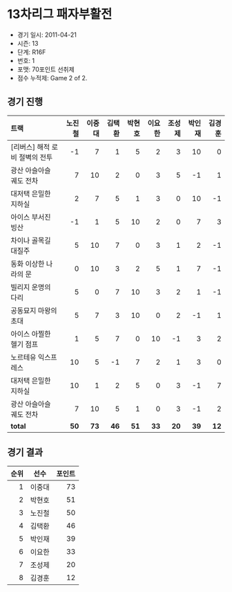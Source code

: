 # 13차리그 패자부활전

- 경기 일시: 2011-04-21
- 시즌: 13
- 단계: R16F
- 번호: 1
- 포맷: 70포인트 선취제
- 점수 누적제: Game 2 of 2.





## 경기 진행

| 트랙 | 노진철 | 이중대 | 김택환 | 박현호 | 이요한 | 조성제 | 박인재 | 김경훈 |
|:---|---:|---:|---:|---:|---:|---:|---:|---:|
| [리버스] 해적 로비 절벽의 전투 | -1 | 7 | 1 | 5 | 2 | 3 | 10 | 0 |
| 광산 아슬아슬 궤도 전차 | 7 | 10 | 2 | 0 | 3 | 5 | -1 | 1 |
| 대저택 은밀한 지하실 | 2 | 7 | 5 | 1 | 3 | 0 | 10 | -1 |
| 아이스 부서진 빙산 | -1 | 1 | 5 | 10 | 2 | 0 | 7 | 3 |
| 차이나 골목길 대질주 | 5 | 10 | 7 | 0 | 3 | 1 | 2 | -1 |
| 동화 이상한 나라의 문 | 0 | 10 | 3 | 2 | 5 | 1 | 7 | -1 |
| 빌리지 운명의 다리 | 5 | 0 | 7 | 10 | 3 | 2 | 1 | -1 |
| 공동묘지 마왕의 초대 | 5 | 7 | 3 | 10 | 0 | 2 | -1 | 1 |
| 아이스 아찔한 헬기 점프 | 1 | 5 | 7 | 0 | 10 | -1 | 3 | 2 |
| 노르테유 익스프레스 | 10 | 5 | -1 | 7 | 2 | 1 | 3 | 0 |
| 대저택 은밀한 지하실 | 10 | 1 | 2 | 5 | 0 | 3 | -1 | 7 |
| 광산 아슬아슬 궤도 전차 | 7 | 10 | 5 | 1 | 0 | 3 | -1 | 2 |
| __total__ | __50__ | __73__ | __46__ | __51__ | __33__ | __20__ | __39__ | __12__ |




## 경기 결과

| 순위 | 선수 | 포인트 |
|---:|:---:|---:|
| 1 | 이중대 | 73 |
| 2 | 박현호 | 51 |
| 3 | 노진철 | 50 |
| 4 | 김택환 | 46 |
| 5 | 박인재 | 39 |
| 6 | 이요한 | 33 |
| 7 | 조성제 | 20 |
| 8 | 김경훈 | 12 |

